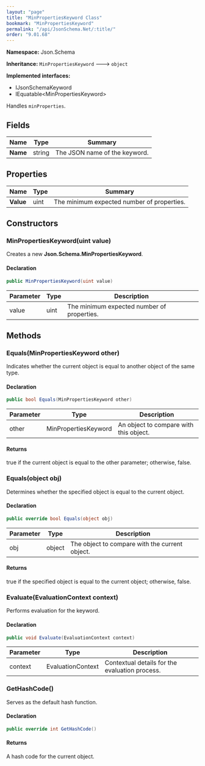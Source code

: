 ```yaml
---
layout: "page"
title: "MinPropertiesKeyword Class"
bookmark: "MinPropertiesKeyword"
permalink: "/api/JsonSchema.Net/:title/"
order: "9.01.68"
---
```

**Namespace:** Json.Schema

**Inheritance:**
`MinPropertiesKeyword`
 🡒 
`object`

**Implemented interfaces:**

- IJsonSchemaKeyword
- IEquatable\<MinPropertiesKeyword\>

Handles `minProperties`.

## Fields

| Name | Type | Summary |
|---|---|---|
| **Name** | string | The JSON name of the keyword. |

## Properties

| Name | Type | Summary |
|---|---|---|
| **Value** | uint | The minimum expected number of properties. |

## Constructors

### MinPropertiesKeyword(uint value)

Creates a new **Json.Schema.MinPropertiesKeyword**.

#### Declaration

```c#
public MinPropertiesKeyword(uint value)
```

| Parameter | Type | Description |
|---|---|---|
| value | uint | The minimum expected number of properties. |


## Methods

### Equals(MinPropertiesKeyword other)

Indicates whether the current object is equal to another object of the same type.

#### Declaration

```c#
public bool Equals(MinPropertiesKeyword other)
```

| Parameter | Type | Description |
|---|---|---|
| other | MinPropertiesKeyword | An object to compare with this object. |


#### Returns

true if the current object is equal to the <paramref name="other">other</paramref> parameter; otherwise, false.

### Equals(object obj)

Determines whether the specified object is equal to the current object.

#### Declaration

```c#
public override bool Equals(object obj)
```

| Parameter | Type | Description |
|---|---|---|
| obj | object | The object to compare with the current object. |


#### Returns

true if the specified object  is equal to the current object; otherwise, false.

### Evaluate(EvaluationContext context)

Performs evaluation for the keyword.

#### Declaration

```c#
public void Evaluate(EvaluationContext context)
```

| Parameter | Type | Description |
|---|---|---|
| context | EvaluationContext | Contextual details for the evaluation process. |


### GetHashCode()

Serves as the default hash function.

#### Declaration

```c#
public override int GetHashCode()
```


#### Returns

A hash code for the current object.

